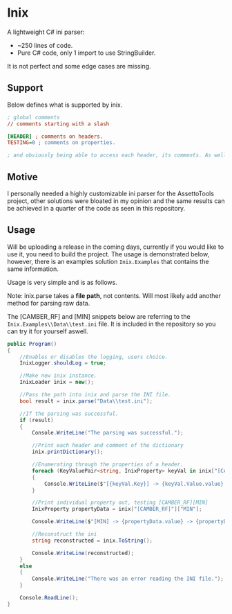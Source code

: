 # Inix

A lightweight C# ini parser:

- ~250 lines of code.
- Pure C# code, only 1 import to use StringBuilder.

It is not perfect and some edge cases are missing.

## Support

Below defines what is supported by inix.

```ini
; global comments
// comments starting with a slash

[HEADER] ; comments on headers.
TESTING=0 ; comments on properties.

; and obviously being able to access each header, its comments. As well as each property and its value/comments.

```

## Motive

I personally needed a highly customizable ini parser for the AssettoTools project, other solutions were bloated in my opinion and the same results can be achieved in a quarter of the code as seen in this repository.

## Usage

Will be uploading a release in the coming days, currently if you would like to use it, you need to build the project. The usage is demonstrated below, however, there is an examples solution ```Inix.Examples``` that contains the same information.

Usage is very simple and is as follows.

Note: inix.parse takes a **file path**, not contents. Will most likely add another method for parsing raw data.

The [CAMBER_RF] and [MIN] snippets below are referring to the ```Inix.Examples\\Data\\test.ini``` file. It is included in the repository so you can try it for yourself aswell.

```c#
public Program()
{
    //Enables or disables the logging, users choice.
    InixLogger.shouldLog = true;

    //Make new inix instance.
    InixLoader inix = new();

    //Pass the path into inix and parse the INI file.
    bool result = inix.parse("Data\\test.ini");

    //If the parsing was successful.
    if (result)
    {
        Console.WriteLine("The parsing was successful.");

        //Print each header and comment of the dictionary
        inix.printDictionary();

        //Enumerating through the properties of a header.
        foreach (KeyValuePair<string, InixProperty> keyVal in inix["[CAMBER_RF]"].properties)
        {
            Console.WriteLine($"[{keyVal.Key}] -> {keyVal.Value.value} | Comment: {keyVal.Value.comment}");
        }

        //Print individual property out, testing [CAMBER_RF][MIN]
        InixProperty propertyData = inix["[CAMBER_RF]"]["MIN"];

        Console.WriteLine($"[MIN] -> {propertyData.value} -> {propertyData.comment}");

        //Reconstruct the ini
        string reconstructed = inix.ToString();

        Console.WriteLine(reconstructed);
    }
    else
    {
        Console.WriteLine("There was an error reading the INI file.");
    }

    Console.ReadLine();
}
```



